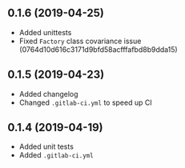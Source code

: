 ## 0.1.6 (2019-04-25)
- Added unittests
- Fixed `Factory` class covariance issue (0764d10d616c3171d9bfd58acfffafbd8b9dda15)

## 0.1.5 (2019-04-23)
- Added changelog
- Changed `.gitlab-ci.yml` to speed up CI

## 0.1.4 (2019-04-19) 
- Added unit tests
- Added `.gitlab-ci.yml`